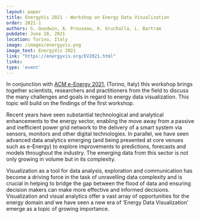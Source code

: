 ```yaml
---
layout: paper
title: EnergyVis 2021 - Workshop on Energy Data Visualization
order: 2021-1
authors: S. Goodwin, A. Prouzeau, K. Gruchalla, L. Bartram
pubdate: June 28, 2021
location: Torino, Italy
image: /images/energyvis.png
image_text: EnergyVis 2021
link: "https://energyvis.org/EV2021.html"
links:
type: 'event'
---
```

In conjunction with [ACM e-Energy 2021](https://energy.acm.org/conferences/eenergy/2021/), (Torino, Italy) this workshop brings together scientists, researchers and practitioners from the field to discuss the many challenges and goals in regard to energy data visualization. This topic will build on the findings of the first workshop. 

Recent years have seen substantial technological and analytical enhancements to the energy sector, enabling the move away from a passive and inefficient power grid network to the delivery of a smart system via sensors, monitors and other digital technologies. In parallel, we have seen advanced data analytics emerging (and being presented at core venues such as e-Energy) to explore improvements to predictions, forecasts and models throughout the industry. The emerging data from this sector is not only growing in volume but in its complexity.

Visualization as a tool for data analysis, exploration and communication has become a driving force in the task of unravelling data complexity and is crucial in helping to bridge the gap between the flood of data and ensuring decision makers can make more effective and informed decisions. Visualization and visual analytics offer a vast array of opportunities for the energy domain and we have seen a new era of ‘Energy Data Visualization’ emerge as a topic of growing importance.


